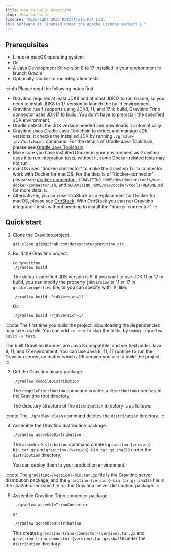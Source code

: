 ```yaml
---
title: How to build Gravitino
slug: /how-to-build
license: "Copyright 2023 Datastrato Pvt Ltd.
This software is licensed under the Apache License version 2."
---
```


## Prerequisites

+ Linux or macOS operating system
+ Git
+ A Java Development Kit version 8 to 17 installed in your environment to launch Gradle
+ Optionally Docker to run integration tests

:::info Please read the following notes first

+ Gravitino requires at least JDK8 and at most JDK17 to run Gradle, so you need to
  install JDK8 to 17 version to launch the build environment.
+ Gravitino itself supports using JDK8, 11, and 17 to build, Gravitino Trino connector uses
  JDK17 to build. You don't have to preinstall the specified JDK environment,
+ Gradle detects the JDK version needed and downloads it automatically.
+ Gravitino uses Gradle Java Toolchain to detect and manage JDK versions, it checks the
  installed JDK by running `./gradlew javaToolchains` command. For the details of Gradle Java
  Toolchain, please see [Gradle Java Toolchain](https://docs.gradle.org/current/userguide/toolchains.html#sec:java_toolchain).
+ Make sure you have installed Docker in your environment as Gravitino uses it to run integration tests; without it, some Docker-related tests may not run.
+ macOS uses "docker-connector" to make the Gravitino Trino connector work with Docker
  for macOS. For the details of "docker-connector", please see [docker-connector](https://github.com/wenjunxiao/mac-docker-connector)
  , `$GRAVITINO_HOME/dev/docker/tools/mac-docker-connector.sh`, and
  `$GRAVITINO_HOME/dev/docker/tools/README.md` for more details.
+ Alternatively, you can use OrbStack as a replacement for Docker for macOS, please see
  [OrbStack](https://orbstack.dev/). With OrbStack you can run Gravitino integration tests
  without needing to install the "docker-connector".
:::

## Quick start

1. Clone the Gravitino project.

    ```shell
    git clone git@github.com:datastrato/gravitino.git
    ```

2. Build the Gravitino project.

    ```shell
    cd gravitino
    ./gradlew build
    ```

    The default specified JDK version is 8, if you want to use JDK 11 or 17 to build, you can
    modify the property `jdkVersion` to 11 or 17 in `gradle.properties` file, or you can specify
    with `-P`, like:

    ```shell
    ./gradlew build -PjdkVersion=11
    ```

    Or:

    ```shell
    ./gradlew build -PjdkVersion=17
    ```

:::note
The first time you build the project, downloading the dependencies may take a while. You can add
`-x test` to skip the tests, by using `./gradlew build -x test`.

The built Gravitino libraries are Java 8 compatible, and verified under Java 8, 11, and 17
environment. You can use Java 8, 11, 17 runtime to run the Gravitino server, no matter which
JDK version you use to build the project.
:::

3. Get the Gravitino binary package.

    ```shell
    ./gradlew compileDistribution
    ```

   The `compileDistribution` command creates a `distribution` directory in the Gravitino root directory.

   The directory structure of the `distribution` directory is as follows:

:::note
The `./gradlew clean` command deletes the `distribution` directory.
:::

4. Assemble the Gravitino distribution package.

    ```shell
    ./gradlew assembleDistribution
    ```

   The `assembleDistribution` command creates `gravitino-{version}-bin.tar.gz` and `gravitino-{version}-bin.tar.gz.sha256` under the `distribution` directory.

   You can deploy them to your production environment.

:::note
The `gravitino-{version}-bin.tar.gz` file is the Gravitino server distribution package, and the
`gravitino-{version}-bin.tar.gz.sha256` file is the sha256 checksum file for the Gravitino
server distribution package.
:::

5. Assemble Gravitino Trino connector package

   ```shell
    ./gradlew assembleTrinoConnector
    ```

   or

    ```shell
    ./gradlew assembleDistribution
    ```

   This creates `gravitino-trino-connector-{version}.tar.gz` and `gravitino-trino-connector-{version}.tar.gz.sha256` under the `distribution` directory.
